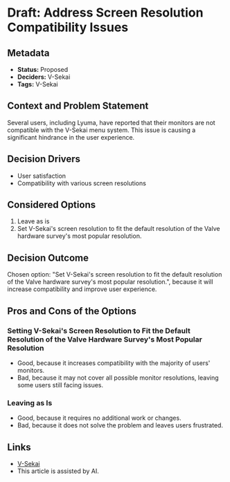# Draft: Address Screen Resolution Compatibility Issues

## Metadata

- **Status:** Proposed
- **Deciders:** V-Sekai
- **Tags:** V-Sekai

## Context and Problem Statement

Several users, including Lyuma, have reported that their monitors are not compatible with the V-Sekai menu system. This issue is causing a significant hindrance in the user experience.

## Decision Drivers

- User satisfaction
- Compatibility with various screen resolutions

## Considered Options

1. Leave as is
2. Set V-Sekai's screen resolution to fit the default resolution of the Valve hardware survey's most popular resolution.

## Decision Outcome

Chosen option: "Set V-Sekai's screen resolution to fit the default resolution of the Valve hardware survey's most popular resolution.", because it will increase compatibility and improve user experience.

## Pros and Cons of the Options

### Setting V-Sekai's Screen Resolution to Fit the Default Resolution of the Valve Hardware Survey's Most Popular Resolution

- Good, because it increases compatibility with the majority of users' monitors.
- Bad, because it may not cover all possible monitor resolutions, leaving some users still facing issues.

### Leaving as Is

- Good, because it requires no additional work or changes.
- Bad, because it does not solve the problem and leaves users frustrated.

## Links

- [V-Sekai](https://v-sekai.org/)
- This article is assisted by AI.

